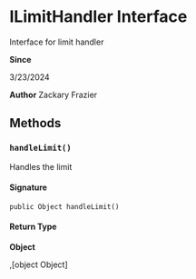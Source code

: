 # ILimitHandler Interface

Interface for limit handler

**Since** 

3/23/2024

**Author** Zackary Frazier

## Methods
### `handleLimit()`

Handles the limit

#### Signature
```apex
public Object handleLimit()
```

#### Return Type
**Object**

,[object Object]